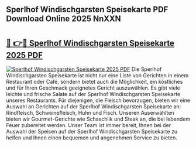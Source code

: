 ## Sperlhof Windischgarsten Speisekarte PDF Download Online 2025 NnXXN

# <h2><a href="http://gc7b3o.nevu.top/?p=Sperlhof+Windischgarsten+Speisekarte">🔗 👉🔴 Sperlhof Windischgarsten Speisekarte 2025 PDF</a></h2>

[![Sperlhof Windischgarsten Speisekarte 2025 PDF](https://i.imgur.com/dBaPXMq.png)](http://gc7b3o.nevu.top/?p=Sperlhof+Windischgarsten+Speisekarte)
Die Sperlhof Windischgarsten Speisekarte ist nicht nur eine Liste von Gerichten in einem Restaurant oder Café, sondern bietet auch die Möglichkeit, ein köstliches und für Ihren Geschmack geeignetes Gericht auszuwählen. Es gibt viele leichte und frische Salate auf der Sperlhof Windischgarsten Speisekarte unseres Restaurants. Für diejenigen, die Fleisch bevorzugen, bieten wir eine Auswahl an Gerichten auf der Sperlhof Windischgarsten Speisekarte an: Rindfleisch, Schweinefleisch, Huhn und Fisch. Unseren Auserwählten bieten wir Gourmet-Gerichte wie Schaschlik und Steak an, die bei lebendem Feuer zubereitet werden. Unser Team ist immer bereit, Ihnen bei der Auswahl der Speisen auf der Sperlhof Windischgarsten Speisekarte zu helfen und Ihnen einen bequemen und angenehmen Service zu bieten.
